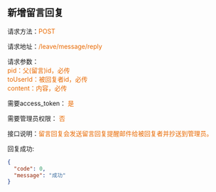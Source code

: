## 新增留言回复

<p>请求方法：<span style="color:#e96900">POST</p>
<p>请求地址：<span style="color:#e96900">/leave/message/reply</span></p>
<p>请求参数：
<br>
<span style="color:#e96900">pid：父(留言)id，必传</span>
<br>
<span style="color:#e96900">toUserId：被回复者id，必传</span>
<br>
<span style="color:#e96900">content：内容，必传</span>
</p>
<p>需要access_token： <span style="color:#e96900">是</span></p>
<p>需要管理员权限： <span style="color:#e96900">否</span></p>

<p>接口说明：<span style="color:#e96900">留言回复会发送留言回复提醒邮件给被回复者并抄送到管理员。</span></p>

回复成功:
```json
{
  "code": 0,
  "message": "成功"
}
```